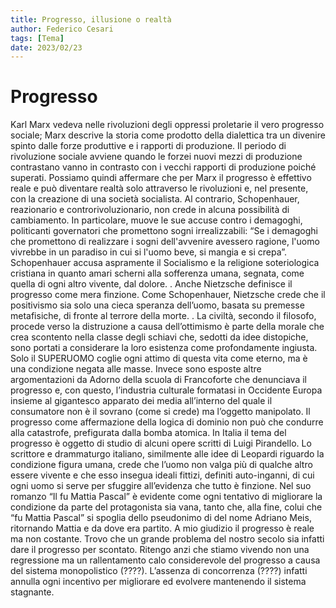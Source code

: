 ```yaml
---
title: Progresso, illusione o realtà 
author: Federico Cesari 
tags: [Tema]
date: 2023/02/23
---
```

# Progresso
Karl Marx vedeva nelle rivoluzioni  degli oppressi proletarie il vero progresso sociale; Marx descrive la storia come prodotto della dialettica tra  un divenire spinto dalle forze produttive e i rapporti di produzione. Il periodo di rivoluzione sociale avviene quando  le forzei nuovi mezzi di produzione  contrastano vanno in contrasto con i vecchi rapporti di produzione poiché superati. Possiamo quindi affermare che per Marx il progresso è  effettivo reale e può diventare realtà solo attraverso le rivoluzioni e, nel presente,  con la creazione di una società socialista. Al contrario, Schopenhauer, reazionario e controrivoluzionario, non crede in alcuna possibilità di cambiamento. In particolare, muove le sue accuse contro i demagoghi,  politicanti governatori che promettono sogni irrealizzabili: “Se i demagoghi che promettono di realizzare i sogni dell'avvenire avessero ragione, l'uomo vivrebbe in un paradiso in cui si l'uomo beve, si mangia e si crepa”. Schopenhauer accusa aspramente il Socialismo e la religione soteriologica cristiana in quanto amari scherni alla sofferenza umana, segnata, come quella di ogni altro vivente, dal dolore. . Anche Nietzsche definisce il progresso come mera finzione. Come Schopenhauer, Nietzsche crede che il positivismo sia solo una cieca speranza dell’uomo, basata su  premesse metafisiche, di fronte al terrore della morte. . La civiltà, secondo il filosofo, procede verso la distruzione a causa dell’ottimismo è parte della  morale  che crea scontento nella classe degli schiavi che, sedotti da idee distopiche, sono portati a considerare la loro esistenza come profondamente ingiusta. Solo il SUPERUOMO coglie ogni attimo di questa vita come eterno, ma è una condizione negata alle masse.
Invece sono esposte altre argomentazioni da Adorno della scuola di Francoforte che denunciava il progresso e, con questo, l’industria culturale formatasi in  Occidente Europa insieme al gigantesco apparato dei media all’interno del quale il consumatore non è il sovrano (come si crede) ma l’oggetto manipolato. Il progresso come affermazione della logica di dominio non può che condurre alla catastrofe, prefigurata dalla bomba atomica.
In Italia il tema del progresso è oggetto di studio di alcuni  opere scritti di Luigi Pirandello. Lo scrittore e drammaturgo italiano, similmente alle idee di Leopardi riguardo la  condizione figura umana, crede che l’uomo non valga più di qualche altro essere vivente e che esso insegua ideali fittizi, definiti auto-inganni, di cui ogni uomo si serve per sfuggire all’evidenza che tutto è finzione. Nel suo romanzo “Il fu Mattia Pascal” è evidente come ogni tentativo di migliorare la condizione da parte del protagonista sia vana, tanto che, alla fine, colui che “fu Mattia Pascal” si spoglia  dello pseudonimo di del nome Adriano Meis, ritornando Mattia e da dove era partito. A mio giudizio il progresso è reale ma non costante. Trovo che un grande problema del nostro secolo sia infatti dare il progresso per scontato. Ritengo anzi che stiamo vivendo non una regressione ma un  rallentamento calo considerevole del progresso a causa del sistema monopolistico (????). L’assenza di concorrenza (????) infatti annulla ogni incentivo per migliorare ed evolvere mantenendo il sistema stagnante.
